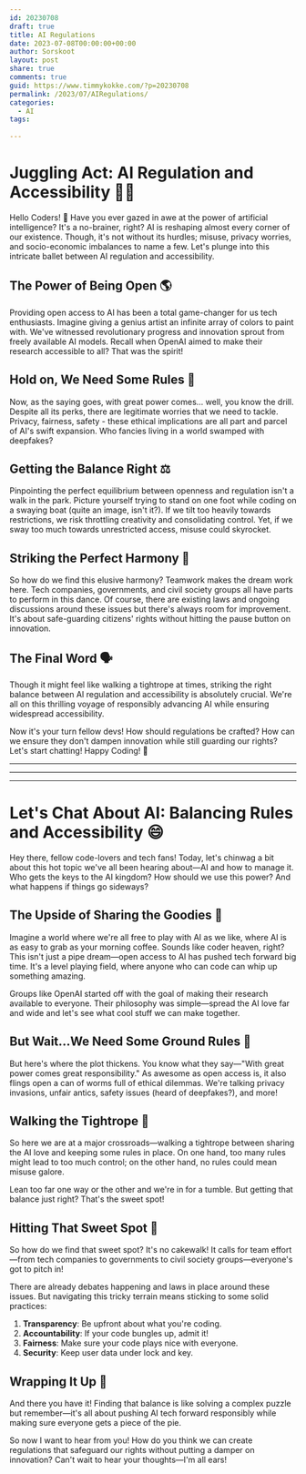 ```yaml
---
id: 20230708
draft: true
title: AI Regulations
date: 2023-07-08T00:00:00+00:00
author: Sorskoot
layout: post
share: true
comments: true
guid: https://www.timmykokke.com/?p=20230708
permalink: /2023/07/AIRegulations/
categories:
  - AI
tags:
  
---
```


# Juggling Act: AI Regulation and Accessibility 🤹‍♀️

Hello Coders! 👾 Have you ever gazed in awe at the power of artificial intelligence? It's a no-brainer, right? AI is reshaping almost every corner of our existence. Though, it's not without its hurdles; misuse, privacy worries, and socio-economic imbalances to name a few. Let's plunge into this intricate ballet between AI regulation and accessibility.

## The Power of Being Open 🌎

Providing open access to AI has been a total game-changer for us tech enthusiasts. Imagine giving a genius artist an infinite array of colors to paint with. We've witnessed revolutionary progress and innovation sprout from freely available AI models. Recall when OpenAI aimed to make their research accessible to all? That was the spirit!

## Hold on, We Need Some Rules 🚦

Now, as the saying goes, with great power comes... well, you know the drill. Despite all its perks, there are legitimate worries that we need to tackle. Privacy, fairness, safety - these ethical implications are all part and parcel of AI's swift expansion. Who fancies living in a world swamped with deepfakes?

## Getting the Balance Right ⚖️

Pinpointing the perfect equilibrium between openness and regulation isn't a walk in the park. Picture yourself trying to stand on one foot while coding on a swaying boat (quite an image, isn't it?). If we tilt too heavily towards restrictions, we risk throttling creativity and consolidating control. Yet, if we sway too much towards unrestricted access, misuse could skyrocket.

## Striking the Perfect Harmony 🎯

So how do we find this elusive harmony? Teamwork makes the dream work here. Tech companies, governments, and civil society groups all have parts to perform in this dance. Of course, there are existing laws and ongoing discussions around these issues but there's always room for improvement. It's about safe-guarding citizens' rights without hitting the pause button on innovation.

## The Final Word 🗣️

Though it might feel like walking a tightrope at times, striking the right balance between AI regulation and accessibility is absolutely crucial. We're all on this thrilling voyage of responsibly advancing AI while ensuring widespread accessibility.

Now it's your turn fellow devs! How should regulations be crafted? How can we ensure they don't dampen innovation while still guarding our rights? Let's start chatting! Happy Coding! 🚀


---
---
---
# Let's Chat About AI: Balancing Rules and Accessibility 😄

Hey there, fellow code-lovers and tech fans! Today, let's chinwag a bit about this hot topic we've all been hearing about—AI and how to manage it. Who gets the keys to the AI kingdom? How should we use this power? And what happens if things go sideways?

## The Upside of Sharing the Goodies 🎁
Imagine a world where we're all free to play with AI as we like, where AI is as easy to grab as your morning coffee. Sounds like coder heaven, right? This isn't just a pipe dream—open access to AI has pushed tech forward big time. It's a level playing field, where anyone who can code can whip up something amazing.

Groups like OpenAI started off with the goal of making their research available to everyone. Their philosophy was simple—spread the AI love far and wide and let's see what cool stuff we can make together.

## But Wait...We Need Some Ground Rules 🚦
But here's where the plot thickens. You know what they say—"With great power comes great responsibility." As awesome as open access is, it also flings open a can of worms full of ethical dilemmas. We're talking privacy invasions, unfair antics, safety issues (heard of deepfakes?), and more!

## Walking the Tightrope 🎪
So here we are at a major crossroads—walking a tightrope between sharing the AI love and keeping some rules in place. On one hand, too many rules might lead to too much control; on the other hand, no rules could mean misuse galore.

Lean too far one way or the other and we're in for a tumble. But getting that balance just right? That's the sweet spot!

## Hitting That Sweet Spot 🎯
So how do we find that sweet spot? It's no cakewalk! It calls for team effort—from tech companies to governments to civil society groups—everyone's got to pitch in!

There are already debates happening and laws in place around these issues. But navigating this tricky terrain means sticking to some solid practices:

1. **Transparency**: Be upfront about what you're coding.
2. **Accountability**: If your code bungles up, admit it!
3. **Fairness**: Make sure your code plays nice with everyone.
4. **Security**: Keep user data under lock and key.

## Wrapping It Up 🎈
And there you have it! Finding that balance is like solving a complex puzzle but remember—it's all about pushing AI tech forward responsibly while making sure everyone gets a piece of the pie.

So now I want to hear from you! How do you think we can create regulations that safeguard our rights without putting a damper on innovation? Can't wait to hear your thoughts—I'm all ears!
